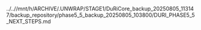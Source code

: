 ../..//mnt/h/ARCHIVE/.UNWRAP/STAGE1/DuRiCore_backup_20250805_113147/backup_repository/phase5_5_backup_20250805_103800/DURI_PHASE5_5_NEXT_STEPS.md